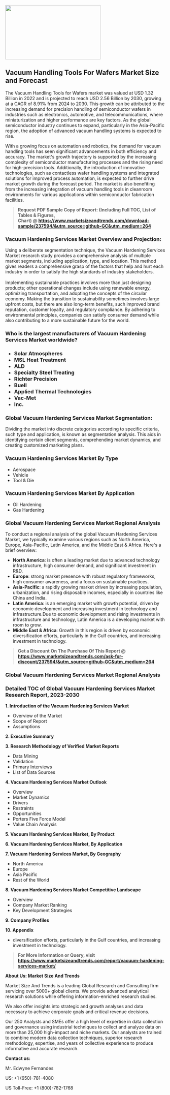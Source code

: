 <p><img class="alignnone size-medium wp-image-20088" src="https://ffe5etoiles.com/wp-content/uploads/2024/12/MST1-300x171.png" alt="" width="300" height="171" /></p><h2>Vacuum Handling Tools For Wafers Market Size and Forecast</h2><p>The Vacuum Handling Tools for Wafers market was valued at USD 1.32 Billion in 2022 and is projected to reach USD 2.56 Billion by 2030, growing at a CAGR of 8.91% from 2024 to 2030. This growth can be attributed to the increasing demand for precision handling of semiconductor wafers in industries such as electronics, automotive, and telecommunications, where miniaturization and higher performance are key factors. As the global semiconductor industry continues to expand, particularly in the Asia-Pacific region, the adoption of advanced vacuum handling systems is expected to rise.</p><p>With a growing focus on automation and robotics, the demand for vacuum handling tools has seen significant advancements in both efficiency and accuracy. The market's growth trajectory is supported by the increasing complexity of semiconductor manufacturing processes and the rising need for high-precision tools. Additionally, the introduction of innovative technologies, such as contactless wafer handling systems and integrated solutions for improved process automation, is expected to further drive market growth during the forecast period. The market is also benefiting from the increasing integration of vacuum handling tools in cleanroom environments for various applications within semiconductor fabrication facilities.</p></p><blockquote id="" class=""><strong>Request PDF Sample Copy of Report: (Including Full TOC, List of Tables &amp; Figures, Chart)&nbsp;@&nbsp;<strong><a href="https://www.marketsizeandtrends.com/download-sample/237594/&utm_source=github-GC&utm_medium=264" target="_blank">https://www.marketsizeandtrends.com/download-sample/237594/&utm_source=github-GC&utm_medium=264</a></strong></strong></blockquote><h3 id="" class="">Vacuum Hardening Services Market&nbsp;Overview and Projection:</h3><p id="" class="">Using a deliberate segmentation technique, the Vacuum Hardening Services Market research study provides a comprehensive analysis of multiple market segments, including application, type, and location. This method gives readers a comprehensive grasp of the factors that help and hurt each industry in order to satisfy the high standards of industry stakeholders. <br /> <br />Implementing sustainable practices involves more than just designing products; other operational changes include using renewable energy, optimizing transportation, and adopting the concepts of the circular economy. Making the transition to sustainability sometimes involves large upfront costs, but there are also long-term benefits, such improved brand reputation, customer loyalty, and regulatory compliance. By adhering to environmental principles, companies can satisfy consumer demand while also contributing to a more sustainable future for the world.</p><h3 id="" class="">Who is the largest manufacturers of&nbsp;Vacuum Hardening Services Market worldwide?</h3><h3 class=""><p><ul><li>Solar Atmospheres </li><li> MSL Heat Treatment </li><li> ALD </li><li> Specialty Steel Treating </li><li> Richter Precision </li><li> Buell </li><li> Applied Thermal Technologies </li><li> Vac-Met </li><li> Inc.</li></ul></p></h3><h3 id="" class="">Global&nbsp;Vacuum Hardening Services Market Segmentation:</h3><p id="" class="">Dividing the market into discrete categories according to specific criteria, such type and application, is known as segmentation analysis. This aids in identifying certain client segments, comprehending market dynamics, and creating customized marketing plans.</p><h3 id="" class="">Vacuum Hardening Services Market&nbsp;By Type</h3><p><p><ul><li>Aerospace</li><li> Vehicle</li><li> Tool & Die</p></li></ul></p></p><h3 id="" class="">Vacuum Hardening Services Market&nbsp;By Application</h3><p class=""><p><ul><li>Oil Hardening</li><li> Gas Hardening</li></ul></p></p><h3 id="" class="">Global Vacuum Hardening Services Market Regional Analysis</h3><p id="" class="">To conduct a regional analysis of the global Vacuum Hardening Services Market, we typically examine various regions such as North America, Europe, Asia-Pacific, Latin America, and the Middle East &amp; Africa. Here's a brief overview:</p><ul><li><strong>North America</strong>: is often a leading market due to advanced technology infrastructure, high consumer demand, and significant investment in R&amp;D.</li><li><strong>Europe</strong>: strong market presence with robust regulatory frameworks, high consumer awareness, and a focus on sustainable practices.</li><li><strong>Asia-Pacific</strong>: a rapidly growing market driven by increasing population, urbanization, and rising disposable incomes, especially in countries like China and India.</li><li><strong>Latin America</strong>: is an emerging market with growth potential, driven by economic development and increasing investment in technology and infrastructure.Due to economic development and rising investments in infrastructure and technology, Latin America is a developing market with room to grow.</li><li><strong>Middle East &amp; Africa</strong>: Growth in this region is driven by economic diversification efforts, particularly in the Gulf countries, and increasing investment in technology.</li></ul><blockquote id="" class=""><strong>Get a Discount On The Purchase Of This Report @ <strong><a href="https://www.marketsizeandtrends.com/ask-for-discount/237594/&utm_source=github-GC&utm_medium=264" target="_blank">https://www.marketsizeandtrends.com/ask-for-discount/237594/&utm_source=github-GC&utm_medium=264</a></strong></strong></blockquote><h3 id="" class="">Global Vacuum Hardening Services Market Regional Analysis</h3><h3 id="" class="">Detailed TOC of Global Vacuum Hardening Services Market Research Report, 2023-2030</h3><p id="" class=""><strong>1. Introduction of the Vacuum Hardening Services Market</strong></p><ul><li>Overview of the Market</li><li>Scope of Report</li><li>Assumptions</li></ul><p id="" class=""><strong>2. Executive Summary</strong></p><p id="" class=""><strong>3. Research Methodology of Verified Market Reports</strong></p><ul><li>Data Mining</li><li>Validation</li><li>Primary Interviews</li><li>List of Data Sources</li></ul><p id="" class=""><strong>4. Vacuum Hardening Services Market Outlook</strong></p><ul><li>Overview</li><li>Market Dynamics</li><li>Drivers</li><li>Restraints</li><li>Opportunities</li><li>Porters Five Force Model</li><li>Value Chain Analysis</li></ul><p id="" class=""><strong>5. Vacuum Hardening Services Market, By Product</strong></p><p id="" class=""><strong>6. Vacuum Hardening Services Market, By Application</strong></p><p id="" class=""><strong>7. Vacuum Hardening Services Market, By Geography</strong></p><ul><li>North America</li><li>Europe</li><li>Asia Pacific</li><li>Rest of the World</li></ul><p id="" class=""><strong>8. Vacuum Hardening Services Market Competitive Landscape</strong></p><ul><li>Overview</li><li>Company Market Ranking</li><li>Key Development Strategies</li></ul><p id="" class=""><strong>9. Company Profiles</strong></p><p id="" class=""><strong>10. Appendix</strong></p><ul><li>diversification efforts, particularly in the Gulf countries, and increasing investment in technology.</li></ul><blockquote id="" class=""><strong>For More Information or Query, visit <strong><strong><a href="https://www.marketsizeandtrends.com/report/vacuum-hardening-services-market/" target="_blank">https://www.marketsizeandtrends.com/report/vacuum-hardening-services-market/</a></strong></strong></strong></blockquote><p id="" class=""><strong>About Us: Market Size And Trends</strong></p><p id="" class="">Market Size And Trends is a leading Global Research and Consulting firm servicing over 5000+ global clients. We provide advanced analytical research solutions while offering information-enriched research studies.</p><p id="" class="">We also offer insights into strategic and growth analyses and data necessary to achieve corporate goals and critical revenue decisions.</p><p id="" class="">Our 250 Analysts and SMEs offer a high level of expertise in data collection and governance using industrial techniques to collect and analyze data on more than 25,000 high-impact and niche markets. Our analysts are trained to combine modern data collection techniques, superior research methodology, expertise, and years of collective experience to produce informative and accurate research.</p><p id="" class=""><strong>Contact us:</strong></p><p id="" class="">Mr. Edwyne Fernandes</p><p id="" class="">US: +1 (650)-781-4080</p><p id="" class="">US Toll-Free: +1 (800)-782-1768</p>
